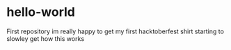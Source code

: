 # hello-world
First repository
im really happy to get my first hacktoberfest shirt 
starting to slowley get how this works
